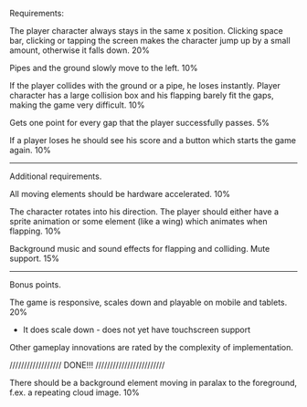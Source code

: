 Requirements:

The player character always stays in the same x position. Clicking space bar, clicking or tapping the screen makes the character jump up by a small amount, otherwise it falls down. 20%

Pipes and the ground slowly move to the left. 10%

If the player collides with the ground or a pipe, he loses instantly. Player character has a large collision box and his flapping barely fit the gaps, making the game very difficult. 10%

Gets one point for every gap that the player successfully passes. 5%

If a player loses he should see his score and a button which starts the game again. 10%

---

Additional requirements.

All moving elements should be hardware accelerated. 10%

The character rotates into his direction. The player should either have a sprite animation or some element (like a wing) which animates when flapping.  10%

Background music and sound effects for flapping and colliding. Mute support. 15%

---

Bonus points.

The game is responsive, scales down and playable on mobile and tablets. 20%
- It does scale down - does not yet have touchscreen support

Other gameplay innovations are rated by the complexity of implementation.


////////////////// DONE!!! ////////////////////////


There should be a background element moving in paralax to the foreground, f.ex. a repeating cloud image. 10%
